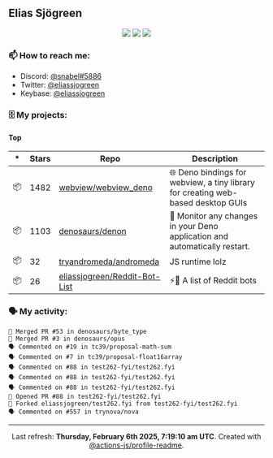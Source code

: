 ## Elias Sjögreen

<p align="center">
  <img src="https://img.shields.io/badge/🎂-dec. 2003-success" />
  <img src="https://img.shields.io/badge/🌎-Stockholm-informational" />
  <img src="https://img.shields.io/badge/👦-He/Him-informational" />
</p>

### 📫 How to reach me:

- Discord: [@snabel#5886](https://discord.com/users/267978757799673866)
- Twitter: [@eliassjogreen](https://twitter.com/eliassjogreen)
- Keybase: [@eliassjogreen](https://keybase.io/eliassjogreen)

### 🗄 My projects:

#### Top
|*|Stars|Repo|Description|
|---|---|---|---|
| 📦 | 1482 | [webview/webview_deno](https://github.com/webview/webview_deno) | 🌐 Deno bindings for webview, a tiny library for creating web-based desktop GUIs |
| 📦 | 1103 | [denosaurs/denon](https://github.com/denosaurs/denon) | 👀 Monitor any changes in your Deno application and automatically restart. |
| 📦 | 32 | [tryandromeda/andromeda](https://github.com/tryandromeda/andromeda) | JS runtime lolz |
| 📦 | 26 | [eliassjogreen/Reddit-Bot-List](https://github.com/eliassjogreen/Reddit-Bot-List) | ⚡️🤖 A list of Reddit bots |

### 🗣 My activity:

```
🎉 Merged PR #53 in denosaurs/byte_type
🎉 Merged PR #3 in denosaurs/opus
🗣 Commented on #19 in tc39/proposal-math-sum
🗣 Commented on #7 in tc39/proposal-float16array
🗣 Commented on #88 in test262-fyi/test262.fyi
🗣 Commented on #88 in test262-fyi/test262.fyi
🗣 Commented on #88 in test262-fyi/test262.fyi
💪 Opened PR #88 in test262-fyi/test262.fyi
🍴 Forked eliassjogreen/test262.fyi from test262-fyi/test262.fyi
🗣 Commented on #557 in trynova/nova
```

------------
<p align="center">Last refresh: <b>Thursday, February 6th 2025, 7:19:10 am UTC</b>. Created with <a href=https://github.com/marketplace/actions/profile-readme>@actions-js/profile-readme</a>.</p>
